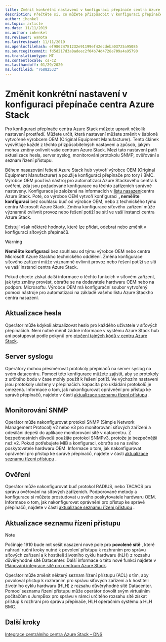 ```yaml
---
title: Změnit konkrétní nastavení v konfiguraci přepínače centra Azure Stack
description: Přečtěte si, co můžete přizpůsobit v konfiguraci přepínače centra Azure Stack. Až výrobce OEM (Original Equipment Manufacturer) vytvoří konfiguraci, neměňte ji bez souhlasu od týmu výrobce OEM ani Microsoft Azure Stack technickým týmem centra.
author: ihenkel
ms.topic: article
ms.date: 11/11/2019
ms.author: inhenkel
ms.reviewer: wamota
ms.lastreviewed: 11/11/2019
ms.openlocfilehash: ef98624781232e91199ef42ecdeba03725a95085
ms.sourcegitcommit: fd5d217d3a8adeec2f04b74d4728e709a4a95790
ms.translationtype: MT
ms.contentlocale: cs-CZ
ms.lasthandoff: 01/29/2020
ms.locfileid: "76882532"
---
```

#  <a name="modify-specific-settings-on-your-azure-stack-hub-switch-configuration"></a>Změnit konkrétní nastavení v konfiguraci přepínače centra Azure Stack

Pro konfiguraci přepínače centra Azure Stack můžete upravit několik nastavení prostředí. Můžete určit, která nastavení můžete změnit v šabloně vytvořené výrobcem OEM (Original Equipment Manufacturer). Tento článek vysvětluje každé z těchto přizpůsobitelných nastavení a způsob, jakým mohou změny ovlivnit vaše centrum Azure Stack. Mezi tato nastavení patří aktualizace hesla, server syslog, monitorování protokolu SNMP, ověřování a seznam řízení přístupu. 

Během nasazování řešení Azure Stack hub vytvoří výrobce OEM (Original Equipment Manufacturer) a použije konfiguraci přepínače pro tory i BMC. Výrobce OEM používá nástroj pro automatizaci Azure Stackového centra k ověření, zda jsou požadované konfigurace na těchto zařízeních správně nastaveny. Konfigurace je založená na informacích v [listu nasazení](azure-stack-deployment-worksheet.md)centra Azure Stack. Poté, co výrobce OEM vytvoří konfiguraci **, neměňte konfiguraci** bez souhlasu buď od výrobce OEM, nebo z technického týmu centra Microsoft Azure Stack. Změna konfigurace síťového zařízení může významně ovlivnit provoz nebo řešení potíží se sítí ve vaší instanci centra Azure Stack.

Existují však některé hodnoty, které lze přidat, odebrat nebo změnit v konfiguraci síťových přepínačů.

>[!Warning]  
> **Neměňte konfiguraci** bez souhlasu od týmu výrobce OEM nebo centra Microsoft Azure Stackho technického oddělení. Změna konfigurace síťového zařízení může významně ovlivnit provoz nebo řešení potíží se sítí ve vaší instanci centra Azure Stack.
>
> Pokud chcete získat další informace o těchto funkcích v síťovém zařízení, jak tyto změny provést, obraťte se na dodavatele hardwaru OEM nebo na podporu Microsoftu. Výrobce OEM má konfigurační soubor vytvořený pomocí nástroje pro automatizaci na základě vašeho listu Azure Stackho centra nasazení. 

## <a name="password-update"></a>Aktualizace hesla

Operátor může kdykoli aktualizovat heslo pro každého uživatele v síťových přepínačích. Není nutné měnit žádné informace v systému Azure Stack hub ani postupovat podle pokynů pro [otočení tajných kódů v centru Azure Stack](azure-stack-rotate-secrets.md).

## <a name="syslog-server"></a>Server syslogu

Operátory mohou přesměrovat protokoly přepínačů na server syslog na svém datacentru. Pomocí této konfigurace můžete zajistit, aby se protokoly z určitého bodu v čase mohly použít k řešení potíží. Ve výchozím nastavení jsou protokoly uloženy v přepínačích. kapacita pro ukládání protokolů je omezená. Informace o tom, jak nakonfigurovat oprávnění pro přístup ke správě přepínačů, najdete v části [aktualizace seznamu řízení přístupu](#access-control-list-updates) .

## <a name="snmp-monitoring"></a>Monitorování SNMP

Operátor může nakonfigurovat protokol SNMP (Simple Network Management Protocol) v2 nebo v3 pro monitorování síťových zařízení a odesílání depeší do aplikace monitorování sítě v datacentru. Z bezpečnostních důvodů použijte protokol SNMPv3, protože je bezpečnější než v2. Pokud potřebujete MIB a konfiguraci, obraťte se na svého poskytovatele hardwaru OEM. Informace o tom, jak nakonfigurovat oprávnění pro přístup ke správě přepínačů, najdete v části [aktualizace seznamu řízení přístupu](#access-control-list-updates) .

## <a name="authentication"></a>Ověření

Operátor může nakonfigurovat buď protokol RADIUS, nebo TACACS pro správu ověřování na síťových zařízeních. Podporované metody a konfigurace si můžete prostudovat u svého poskytovatele hardwaru OEM.  Informace o tom, jak nakonfigurovat oprávnění pro přístup ke správě přepínačů, najdete v části [aktualizace seznamu řízení přístupu](#access-control-list-updates) .

## <a name="access-control-list-updates"></a>Aktualizace seznamu řízení přístupu

> [!NOTE]
> Počínaje 1910 bude mít sešit nasazení nové pole pro **povolené sítě** , které nahradí ruční kroky nutné k povolení přístupu k rozhraním pro správu síťových zařízení a k hostiteli životního cyklu hardwaru (hLH) z rozsahu důvěryhodné sítě Datacenter. Další informace o této nové funkci najdete v [Plánování integrace sítě pro centrum Azure Stack](azure-stack-network.md#permitted-networks).

Operátor může změnit některý seznam řízení přístupu (ACL) s tím, aby povoloval přístup k rozhraním pro správu síťových zařízení a k hostiteli životního cyklu hardwaru (HLH) z rozsahu důvěryhodné sítě Datacenter. Pomocí seznamu řízení přístupu může operátor dovolit svým virtuálním počítačům s JumpBox pro správu v rámci určitého rozsahu sítě získat přístup k rozhraní pro správu přepínače, HLH operačním systému a HLH BMC.

## <a name="next-steps"></a>Další kroky

[Integrace centrálního centra Azure Stack – DNS](azure-stack-integrate-dns.md)
